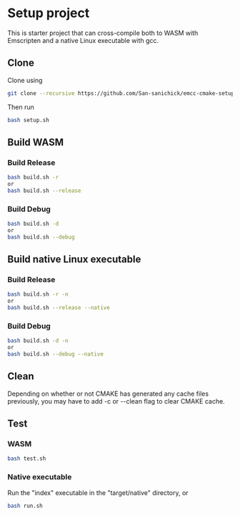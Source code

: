 # Setup project
This is starter project that can cross-compile both to WASM with Emscripten
and a native Linux executable with gcc.

## Clone
Clone using

```bash
git clone --recursive https://github.com/San-sanichick/emcc-cmake-setup.git
```

Then run

```bash
bash setup.sh
```

## Build WASM

### Build Release

```bash
bash build.sh -r
or
bash build.sh --release
```

### Build Debug

```bash
bash build.sh -d
or
bash build.sh --debug
```

## Build native Linux executable

### Build Release

```bash
bash build.sh -r -n
or
bash build.sh --release --native
```

### Build Debug

```bash
bash build.sh -d -n
or
bash build.sh --debug --native
```

## Clean
Depending on whether or not CMAKE has generated any cache files previously, 
you may have to add -c or --clean flag to clear CMAKE cache.


## Test

### WASM
```bash
bash test.sh
```

### Native executable
Run the "index" executable in the "target/native" directory, or
```bash
bash run.sh
```
